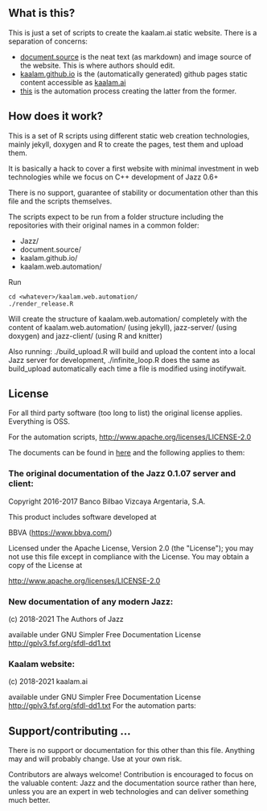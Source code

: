 ## What is this?

This is just a set of scripts to create the kaalam.ai static website. There is a separation of concerns:

  - [document.source](https://github.com/kaalam/document.source) is the neat text (as markdown) and image source of the website. This is where authors should edit.
  - [kaalam.github.io](https://github.com/kaalam/kaalam.github.io) is the (automatically generated) github pages static content accessible as [kaalam.ai](https://kaalam.github.io/)
  - [this](https://github.com/kaalam/kaalam.web.automation) is the automation process creating the latter from the former.


## How does it work?

This is a set of R scripts using different static web creation technologies, mainly jekyll, doxygen and R to create the pages, test them and upload them.

It is basically a hack to cover a first website with minimal investment in web technologies while we focus on C++ development of Jazz 0.6+

There is no support, guarantee of stability or documentation other than this file and the scripts themselves.

The scripts expect to be run from a folder structure including the repositories with their original names in a common folder:

  - Jazz/
  - document.source/
  - kaalam.github.io/
  - kaalam.web.automation/

Run

	cd <whatever>/kaalam.web.automation/
	./render_release.R

Will create the structure of kaalam.web.automation/ completely with the content of kaalam.web.automation/ (using jekyll), jazz-server/ (using doxygen) and jazz-client/ (using R and knitter)

Also running: ./build_upload.R will build and upload the content into a local Jazz server for development, ./infinite_loop.R does the same as build_upload automatically each time a file is modified using inotifywait.


## License

  For all third party software (too long to list) the original license applies. Everything is OSS.

  For the automation scripts, http://www.apache.org/licenses/LICENSE-2.0

  The documents can be found in [here](https://github.com/kaalam/document.source) and the following applies to them:

### The original documentation of the Jazz 0.1.07 server and client:

  Copyright 2016-2017 Banco Bilbao Vizcaya Argentaria, S.A.

This product includes software developed at

BBVA (https://www.bbva.com/)

Licensed under the Apache License, Version 2.0 (the "License"); you may not use this file except in compliance with the License. You may obtain a copy of the License at

http://www.apache.org/licenses/LICENSE-2.0


### New documentation of any modern Jazz:

  (c) 2018-2021 The Authors of Jazz

  available under GNU Simpler Free Documentation License http://gplv3.fsf.org/sfdl-dd1.txt


### Kaalam website:

  (c) 2018-2021 kaalam.ai

  available under GNU Simpler Free Documentation License http://gplv3.fsf.org/sfdl-dd1.txt
  For the automation parts:


## Support/contributing ...

There is no support or documentation for this other than this file. Anything may and will probably change. Use at your own risk.

Contributors are always welcome! Contribution is encouraged to focus on the valuable content: Jazz and the documentation source rather than here, unless you are an expert in web technologies and can deliver something much better.
